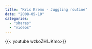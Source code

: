 ```yaml
---
title: "Kris Kremo - Juggling routine"
date: "2008-05-10"
categories:
  - "shares"
  - "videos"
---
```


<div style="width: 70vw;">{{< youtube wzkoZH1JKmo>}}</div>

